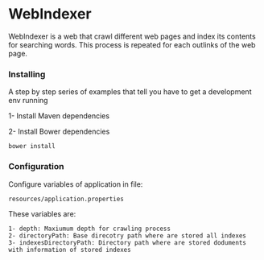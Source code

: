 # WebIndexer
WebIndexer is a web that crawl different web pages and index its contents for searching words.
This process is repeated for each outlinks of the web page.

### Installing

A step by step series of examples that tell you have to get a development env running

1- Install Maven dependencies

2- Install Bower dependencies

```
bower install
```

### Configuration

Configure variables of application in file:

```
resources/application.properties
```
These variables are:
```
1- depth: Maxiumum depth for crawling process
2- directoryPath: Base direcotry path where are stored all indexes
3- indexesDirectoryPath: Directory path where are stored doduments with information of stored indexes
```
